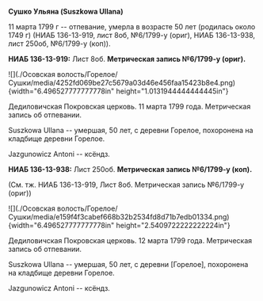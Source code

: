 **Сушко Ульяна (Suszkowa Ullana)**

11 марта 1799 г -- отпевание, умерла в возрасте 50 лет (родилась около
1749 г) (НИАБ 136-13-919, лист 8об, №6/1799-у (ориг), НИАБ 136-13-938,
лист 250об, №6/1799-у (коп)).

**НИАБ 136-13-919:** Лист 8об. **Метрическая запись №6/1799-у (ориг).**

![](./Осовская волость/Горелое/Сушки/media/4252fd069be27c5679a03d46e456faa15423b8e4.png){width="6.496527777777778in"
height="1.0131944444444445in"}

Дедиловичская Покровская церковь. 11 марта 1799 года. Метрическая запись
об отпевании.

Suszkowa Ullana -- умершая, 50 лет, с деревни Горелое, похоронена на
кладбище деревни Горелое.

Jazgunowicz Antoni -- ксёндз.

**НИАБ 136-13-938:** Лист 250об. **Метрическая запись №6/1799-у (коп).**

(См. тж. НИАБ 136-13-919, Лист 8об. Метрическая запись №6/1799-у (ориг))

![](./Осовская волость/Горелое/Сушки/media/e159f4f3cabef668b32b2534fd8d71b7edb01334.png){width="6.496527777777778in"
height="2.5409722222222224in"}

Дедиловичская Покровская церковь. 12 марта 1799 года. Метрическая запись
об отпевании.

Suszkowa Ullana -- умершая, 50 лет, с деревни \[Горелое\], похоронена на
кладбище деревни Горелое.

Jazgunowicz Antoni -- ксёндз.

